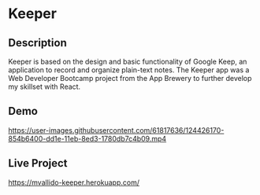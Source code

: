 # Keeper

## Description

Keeper is based on the design and basic functionality of Google Keep, an application to record and organize plain-text notes. The Keeper app was a Web Developer Bootcamp project from the App Brewery to further develop my skillset with React.

## Demo
https://user-images.githubusercontent.com/61817636/124426170-854b6400-dd1e-11eb-8ed3-1780db7c4b09.mp4

## Live Project
https://mvallido-keeper.herokuapp.com/
